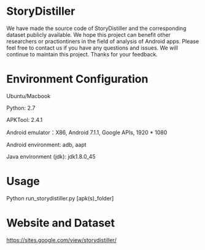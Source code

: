 # StoryDistiller
We have made the source code of StoryDistiller and the corresponding dataset publicly available. We hope this project can benefit other researchers or practiontiners in the field of analysis of Android apps. Please feel free to contact us if you have any questions and issues. We will continue to maintain this project. Thanks for your feedback.

# Environment Configuration
Ubuntu/Macbook

Python: 2.7

APKTool: 2.4.1

Android emulator：X86, Android 7.1.1, Google APIs, 1920 * 1080

Android environment: adb, aapt

Java environment (jdk): jdk1.8.0_45

# Usage
Python run_storydistiller.py [apk(s)_folder]


# Website and Dataset
https://sites.google.com/view/storydistiller/
